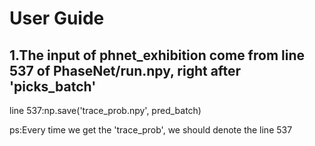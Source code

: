 # User Guide
## 1.The input of phnet_exhibition come from <strong>line 537 of PhaseNet/run.npy, right after 'picks_batch'</strong>

line 537:np.save('trace_prob.npy', pred_batch)

ps:Every time we get the 'trace_prob', we should denote the line 537